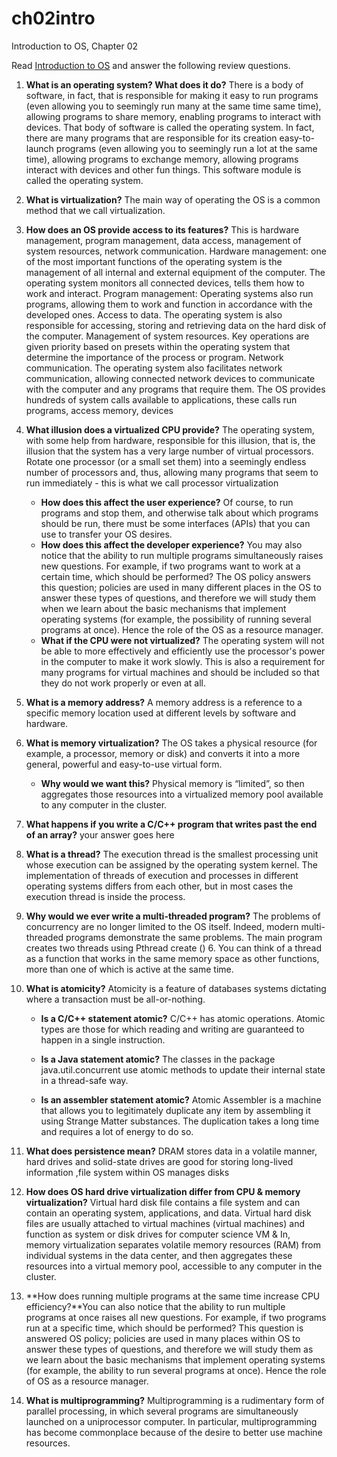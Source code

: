 # ch02intro
Introduction to OS, Chapter 02

Read [Introduction to OS](http://pages.cs.wisc.edu/~remzi/OSTEP/intro.pdf) and answer the following review questions.

1. **What is an operating system? What does it do?**  There is a body of software, in fact, that is responsible for making it
easy to run programs (even allowing you to seemingly run many at the same time
same time), allowing programs to share memory, enabling programs to
interact with devices. That body of software is called the operating system.
In fact, there are many programs that are responsible for its creation
easy-to-launch programs (even allowing you to seemingly run a lot
at the same time), allowing programs to exchange memory, allowing programs
interact with devices and other fun things. This software module is called the operating system.
2. **What is virtualization?** The main way of operating the OS is a common method that
we call virtualization.
3. **How does an OS provide access to its features?** This is hardware management, program management, data access, management of system resources, network communication. Hardware management: one of the most important functions of the operating system is the management of all internal and external equipment of the computer. The operating system monitors all connected devices, tells them how to work and interact. Program management: Operating systems also run programs, allowing them to work and function in accordance with the developed ones. Access to data. The operating system is also responsible for accessing, storing and retrieving data on the hard disk of the computer. Management of system resources. Key operations are given priority based on presets within the operating system that determine the importance of the process or program. Network communication. The operating system also facilitates network communication, allowing connected network devices to communicate with the computer and any programs that require them. The OS provides hundreds of system calls available to applications, these calls run programs, access memory, devices
4. **What illusion does a virtualized CPU provide?** The operating system, with some help from hardware,
responsible for this illusion, that is, the illusion that the system has
a very large number of virtual processors. Rotate one processor (or a small set
them) into a seemingly endless number of processors and, thus, allowing many
programs that seem to run immediately - this is what we call processor virtualization


    - **How does this affect the user experience?** Of course, to run programs and stop them, and otherwise talk about which programs should be run, there must be some interfaces (APIs) that you can use to transfer your OS desires.
    - **How does this affect the developer experience?** You may also notice that the ability to run multiple programs simultaneously raises new questions. For example, if two programs want to work at a certain time, which should be performed? The OS policy answers this question; policies are used in many different places in the OS to answer these types of questions, and therefore we will study them when we learn about the basic mechanisms that implement operating systems (for example, the possibility of running several programs at once). Hence the role of the OS as a resource manager.
    - **What if the CPU were not virtualized?** The operating system will not be able to more effectively and efficiently use the processor's power in the computer to make it work slowly. This is also a requirement for many programs for virtual machines and should be included so that they do not work properly or even at all.
5. **What is a memory address?** A memory address is a reference to a specific memory location used at different levels by software and hardware.
6. **What is memory virtualization?** The OS takes a physical resource (for example, a processor, memory or disk) and converts it into a more general, powerful and easy-to-use virtual form.
    - **Why would we want this?** Physical memory is “limited”, so then aggregates those resources into a virtualized memory pool available to any computer in the cluster. 


8. **What happens if you write a C/C++ program that writes past the end of an array?**  your answer goes here
     
9. **What is a thread?** 
The execution thread is the smallest processing unit whose execution can be assigned by the operating system kernel. The implementation of threads of execution and processes in different operating systems differs from each other, but in most cases the execution thread is inside the process.

10. **Why would we ever write a multi-threaded program?** The problems of concurrency are no longer limited to the OS itself. Indeed, modern multi-threaded programs demonstrate the same problems. The main program creates two threads using Pthread create () 6. You can think of a thread as a function that works in the same memory space as other functions, more than one of which is active at the same time.
11. **What is atomicity?** Atomicity is a feature of databases systems dictating where a transaction must be all-or-nothing.

    - **Is a C/C++ statement atomic?** C/C++ has atomic operations. Atomic types are those for which reading and writing are guaranteed to happen in a single instruction. 

    - **Is a Java statement atomic?** The classes in the package java.util.concurrent use atomic methods to update their internal state in a thread-safe way.  
    - **Is an assembler statement atomic?**  Atomic Assembler is a machine that allows you to legitimately duplicate any item by assembling it using Strange Matter substances. The duplication takes a long time and requires a lot of energy to do so.


13. **What does persistence mean?** DRAM stores data in a volatile manner, hard drives and solid-state drives are good for storing long-lived information ,file system within OS manages disks


14. **How does OS hard drive virtualization differ from CPU & memory virtualization?** Virtual hard disk file contains a file system and can contain an operating system, applications, and data. Virtual hard disk files are usually attached to virtual machines (virtual machines) and function as system or disk drives for computer science VM & In, memory virtualization separates volatile memory resources (RAM) from individual systems in the data center, and then aggregates these resources into a virtual memory pool, accessible to any computer in the cluster.
15. **How does running multiple programs at the same time increase CPU efficiency?**You can also notice that the ability to run multiple programs at once
raises all new questions. For example, if two programs run at a specific time, which should be performed? This question is answered OS policy; policies are used in many places within OS to answer these types of questions, and therefore we will study them as we learn about the basic mechanisms that implement operating systems (for example, the ability to run several programs at once). Hence the role of OS as a resource manager.
16. **What is multiprogramming?** Multiprogramming is a rudimentary form of parallel processing, in which several programs are simultaneously launched on a uniprocessor computer. In particular, multiprogramming has become commonplace because of the desire to better use machine resources.
